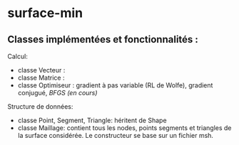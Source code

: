 # surface-min

Classes implémentées et fonctionnalités :
---

Calcul:
- classe Vecteur :
- classe Matrice :
- classe Optimiseur : gradient à pas variable (RL de Wolfe), gradient conjugué, _BFGS (en cours)_


Structure de données:
- classe Point, Segment, Triangle: héritent de Shape
- classe Maillage: contient tous les nodes, points segments et triangles de la surface considérée. Le constructeur se base sur un fichier msh.
